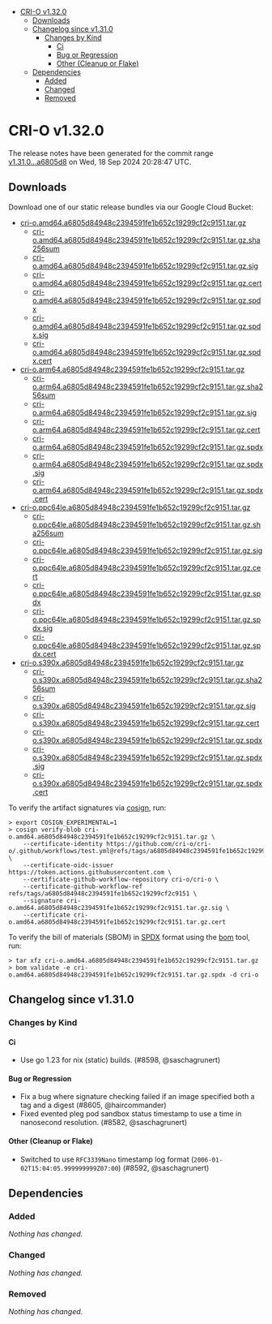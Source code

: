 - [CRI-O v1.32.0](#cri-o-v1320)
  - [Downloads](#downloads)
  - [Changelog since v1.31.0](#changelog-since-v1310)
    - [Changes by Kind](#changes-by-kind)
      - [Ci](#ci)
      - [Bug or Regression](#bug-or-regression)
      - [Other (Cleanup or Flake)](#other-cleanup-or-flake)
  - [Dependencies](#dependencies)
    - [Added](#added)
    - [Changed](#changed)
    - [Removed](#removed)

# CRI-O v1.32.0

The release notes have been generated for the commit range
[v1.31.0...a6805d8](https://github.com/cri-o/cri-o/compare/v1.31.0...v1.32.0) on Wed, 18 Sep 2024 20:28:47 UTC.

## Downloads

Download one of our static release bundles via our Google Cloud Bucket:

- [cri-o.amd64.a6805d84948c2394591fe1b652c19299cf2c9151.tar.gz](https://storage.googleapis.com/cri-o/artifacts/cri-o.amd64.a6805d84948c2394591fe1b652c19299cf2c9151.tar.gz)
  - [cri-o.amd64.a6805d84948c2394591fe1b652c19299cf2c9151.tar.gz.sha256sum](https://storage.googleapis.com/cri-o/artifacts/cri-o.amd64.a6805d84948c2394591fe1b652c19299cf2c9151.tar.gz.sha256sum)
  - [cri-o.amd64.a6805d84948c2394591fe1b652c19299cf2c9151.tar.gz.sig](https://storage.googleapis.com/cri-o/artifacts/cri-o.amd64.a6805d84948c2394591fe1b652c19299cf2c9151.tar.gz.sig)
  - [cri-o.amd64.a6805d84948c2394591fe1b652c19299cf2c9151.tar.gz.cert](https://storage.googleapis.com/cri-o/artifacts/cri-o.amd64.a6805d84948c2394591fe1b652c19299cf2c9151.tar.gz.cert)
  - [cri-o.amd64.a6805d84948c2394591fe1b652c19299cf2c9151.tar.gz.spdx](https://storage.googleapis.com/cri-o/artifacts/cri-o.amd64.a6805d84948c2394591fe1b652c19299cf2c9151.tar.gz.spdx)
  - [cri-o.amd64.a6805d84948c2394591fe1b652c19299cf2c9151.tar.gz.spdx.sig](https://storage.googleapis.com/cri-o/artifacts/cri-o.amd64.a6805d84948c2394591fe1b652c19299cf2c9151.tar.gz.spdx.sig)
  - [cri-o.amd64.a6805d84948c2394591fe1b652c19299cf2c9151.tar.gz.spdx.cert](https://storage.googleapis.com/cri-o/artifacts/cri-o.amd64.a6805d84948c2394591fe1b652c19299cf2c9151.tar.gz.spdx.cert)
- [cri-o.arm64.a6805d84948c2394591fe1b652c19299cf2c9151.tar.gz](https://storage.googleapis.com/cri-o/artifacts/cri-o.arm64.a6805d84948c2394591fe1b652c19299cf2c9151.tar.gz)
  - [cri-o.arm64.a6805d84948c2394591fe1b652c19299cf2c9151.tar.gz.sha256sum](https://storage.googleapis.com/cri-o/artifacts/cri-o.arm64.a6805d84948c2394591fe1b652c19299cf2c9151.tar.gz.sha256sum)
  - [cri-o.arm64.a6805d84948c2394591fe1b652c19299cf2c9151.tar.gz.sig](https://storage.googleapis.com/cri-o/artifacts/cri-o.arm64.a6805d84948c2394591fe1b652c19299cf2c9151.tar.gz.sig)
  - [cri-o.arm64.a6805d84948c2394591fe1b652c19299cf2c9151.tar.gz.cert](https://storage.googleapis.com/cri-o/artifacts/cri-o.arm64.a6805d84948c2394591fe1b652c19299cf2c9151.tar.gz.cert)
  - [cri-o.arm64.a6805d84948c2394591fe1b652c19299cf2c9151.tar.gz.spdx](https://storage.googleapis.com/cri-o/artifacts/cri-o.arm64.a6805d84948c2394591fe1b652c19299cf2c9151.tar.gz.spdx)
  - [cri-o.arm64.a6805d84948c2394591fe1b652c19299cf2c9151.tar.gz.spdx.sig](https://storage.googleapis.com/cri-o/artifacts/cri-o.arm64.a6805d84948c2394591fe1b652c19299cf2c9151.tar.gz.spdx.sig)
  - [cri-o.arm64.a6805d84948c2394591fe1b652c19299cf2c9151.tar.gz.spdx.cert](https://storage.googleapis.com/cri-o/artifacts/cri-o.arm64.a6805d84948c2394591fe1b652c19299cf2c9151.tar.gz.spdx.cert)
- [cri-o.ppc64le.a6805d84948c2394591fe1b652c19299cf2c9151.tar.gz](https://storage.googleapis.com/cri-o/artifacts/cri-o.ppc64le.a6805d84948c2394591fe1b652c19299cf2c9151.tar.gz)
  - [cri-o.ppc64le.a6805d84948c2394591fe1b652c19299cf2c9151.tar.gz.sha256sum](https://storage.googleapis.com/cri-o/artifacts/cri-o.ppc64le.a6805d84948c2394591fe1b652c19299cf2c9151.tar.gz.sha256sum)
  - [cri-o.ppc64le.a6805d84948c2394591fe1b652c19299cf2c9151.tar.gz.sig](https://storage.googleapis.com/cri-o/artifacts/cri-o.ppc64le.a6805d84948c2394591fe1b652c19299cf2c9151.tar.gz.sig)
  - [cri-o.ppc64le.a6805d84948c2394591fe1b652c19299cf2c9151.tar.gz.cert](https://storage.googleapis.com/cri-o/artifacts/cri-o.ppc64le.a6805d84948c2394591fe1b652c19299cf2c9151.tar.gz.cert)
  - [cri-o.ppc64le.a6805d84948c2394591fe1b652c19299cf2c9151.tar.gz.spdx](https://storage.googleapis.com/cri-o/artifacts/cri-o.ppc64le.a6805d84948c2394591fe1b652c19299cf2c9151.tar.gz.spdx)
  - [cri-o.ppc64le.a6805d84948c2394591fe1b652c19299cf2c9151.tar.gz.spdx.sig](https://storage.googleapis.com/cri-o/artifacts/cri-o.ppc64le.a6805d84948c2394591fe1b652c19299cf2c9151.tar.gz.spdx.sig)
  - [cri-o.ppc64le.a6805d84948c2394591fe1b652c19299cf2c9151.tar.gz.spdx.cert](https://storage.googleapis.com/cri-o/artifacts/cri-o.ppc64le.a6805d84948c2394591fe1b652c19299cf2c9151.tar.gz.spdx.cert)
- [cri-o.s390x.a6805d84948c2394591fe1b652c19299cf2c9151.tar.gz](https://storage.googleapis.com/cri-o/artifacts/cri-o.s390x.a6805d84948c2394591fe1b652c19299cf2c9151.tar.gz)
  - [cri-o.s390x.a6805d84948c2394591fe1b652c19299cf2c9151.tar.gz.sha256sum](https://storage.googleapis.com/cri-o/artifacts/cri-o.s390x.a6805d84948c2394591fe1b652c19299cf2c9151.tar.gz.sha256sum)
  - [cri-o.s390x.a6805d84948c2394591fe1b652c19299cf2c9151.tar.gz.sig](https://storage.googleapis.com/cri-o/artifacts/cri-o.s390x.a6805d84948c2394591fe1b652c19299cf2c9151.tar.gz.sig)
  - [cri-o.s390x.a6805d84948c2394591fe1b652c19299cf2c9151.tar.gz.cert](https://storage.googleapis.com/cri-o/artifacts/cri-o.s390x.a6805d84948c2394591fe1b652c19299cf2c9151.tar.gz.cert)
  - [cri-o.s390x.a6805d84948c2394591fe1b652c19299cf2c9151.tar.gz.spdx](https://storage.googleapis.com/cri-o/artifacts/cri-o.s390x.a6805d84948c2394591fe1b652c19299cf2c9151.tar.gz.spdx)
  - [cri-o.s390x.a6805d84948c2394591fe1b652c19299cf2c9151.tar.gz.spdx.sig](https://storage.googleapis.com/cri-o/artifacts/cri-o.s390x.a6805d84948c2394591fe1b652c19299cf2c9151.tar.gz.spdx.sig)
  - [cri-o.s390x.a6805d84948c2394591fe1b652c19299cf2c9151.tar.gz.spdx.cert](https://storage.googleapis.com/cri-o/artifacts/cri-o.s390x.a6805d84948c2394591fe1b652c19299cf2c9151.tar.gz.spdx.cert)

To verify the artifact signatures via [cosign](https://github.com/sigstore/cosign), run:

```console
> export COSIGN_EXPERIMENTAL=1
> cosign verify-blob cri-o.amd64.a6805d84948c2394591fe1b652c19299cf2c9151.tar.gz \
    --certificate-identity https://github.com/cri-o/cri-o/.github/workflows/test.yml@refs/tags/a6805d84948c2394591fe1b652c19299cf2c9151 \
    --certificate-oidc-issuer https://token.actions.githubusercontent.com \
    --certificate-github-workflow-repository cri-o/cri-o \
    --certificate-github-workflow-ref refs/tags/a6805d84948c2394591fe1b652c19299cf2c9151 \
    --signature cri-o.amd64.a6805d84948c2394591fe1b652c19299cf2c9151.tar.gz.sig \
    --certificate cri-o.amd64.a6805d84948c2394591fe1b652c19299cf2c9151.tar.gz.cert
```

To verify the bill of materials (SBOM) in [SPDX](https://spdx.org) format using the [bom](https://sigs.k8s.io/bom) tool, run:

```console
> tar xfz cri-o.amd64.a6805d84948c2394591fe1b652c19299cf2c9151.tar.gz
> bom validate -e cri-o.amd64.a6805d84948c2394591fe1b652c19299cf2c9151.tar.gz.spdx -d cri-o
```

## Changelog since v1.31.0

### Changes by Kind

#### Ci
 - Use go 1.23 for nix (static) builds. (#8598, @saschagrunert)

#### Bug or Regression
 - Fix a bug where signature checking failed if an image specified both a tag and a digest (#8605, @haircommander)
 - Fixed evented pleg pod sandbox status timestamp to use a time in nanosecond resolution. (#8582, @saschagrunert)

#### Other (Cleanup or Flake)
 - Switched to use `RFC3339Nano` timestamp log format (`2006-01-02T15:04:05.999999999Z07:00`) (#8592, @saschagrunert)

## Dependencies

### Added
_Nothing has changed._

### Changed
_Nothing has changed._

### Removed
_Nothing has changed._
